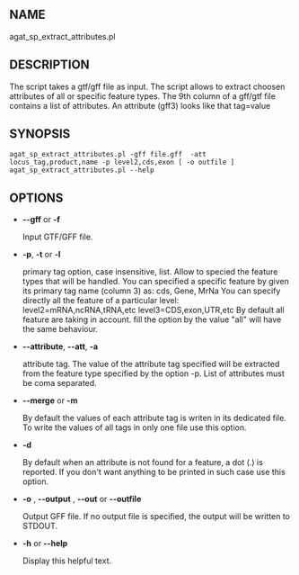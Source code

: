 ## NAME

agat\_sp\_extract\_attributes.pl

## DESCRIPTION

The script takes a gtf/gff file as input.
The script allows to extract choosen attributes of all or specific feature types.
The 9th column of a gff/gtf file contains a list of attributes.
An attribute (gff3) looks like that tag=value

## SYNOPSIS

```
agat_sp_extract_attributes.pl -gff file.gff  -att locus_tag,product,name -p level2,cds,exon [ -o outfile ]
agat_sp_extract_attributes.pl --help
```

## OPTIONS

- **--gff** or **-f**

    Input GTF/GFF file.

- **-p**,  **-t** or  **-l**

    primary tag option, case insensitive, list. Allow to specied the feature types that will be handled.
    You can specified a specific feature by given its primary tag name (column 3) as: cds, Gene, MrNa
    You can specify directly all the feature of a particular level:
          level2=mRNA,ncRNA,tRNA,etc
          level3=CDS,exon,UTR,etc
    By default all feature are taking in account. fill the option by the value "all" will have the same behaviour.

- **--attribute**, **--att**, **-a**

    attribute tag. The value of the attribute tag specified will be extracted from the feature type specified by the option -p. List of attributes must be coma separated.

- **--merge** or **-m**

    By default the values of each attribute tag is writen in its dedicated file. To write the values of all tags in only one file use this option.

- **-d**

    By default when an attribute is not found for a feature, a dot (.) is reported. If you don't want anything to be printed in such case use this option.

- **-o** , **--output** , **--out** or **--outfile**

    Output GFF file.  If no output file is specified, the output will be
    written to STDOUT.

- **-h** or **--help**

    Display this helpful text.

